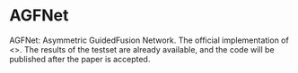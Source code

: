 # AGFNet
AGFNet: Asymmetric GuidedFusion Network. The official implementation of <<A real-time RGB-Thermal semantic segmentation network for nighttime traffic scenario perception>>.
The results of the testset are already available, and the code will be published after the paper is accepted.


